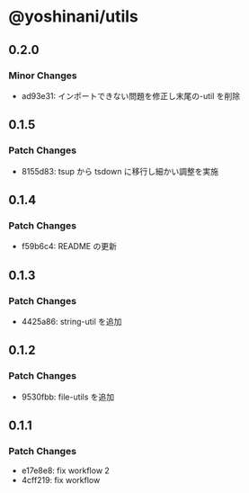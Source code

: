 # @yoshinani/utils

## 0.2.0

### Minor Changes

- ad93e31: インポートできない問題を修正し末尾の-util を削除

## 0.1.5

### Patch Changes

- 8155d83: tsup から tsdown に移行し細かい調整を実施

## 0.1.4

### Patch Changes

- f59b6c4: README の更新

## 0.1.3

### Patch Changes

- 4425a86: string-util を追加

## 0.1.2

### Patch Changes

- 9530fbb: file-utils を追加

## 0.1.1

### Patch Changes

- e17e8e8: fix workflow 2
- 4cff219: fix workflow

